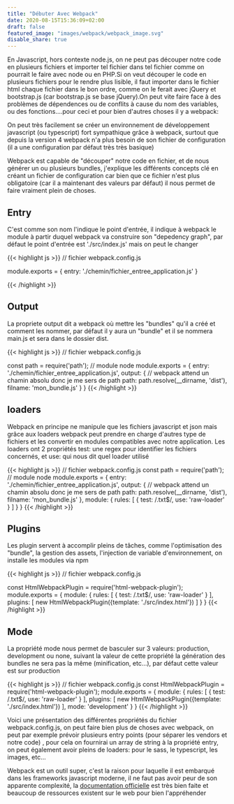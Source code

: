 ```yaml
---
title: "Débuter Avec Webpack"
date: 2020-08-15T15:36:09+02:00
draft: false
featured_image: "images/webpack/webpack_image.svg"
disable_share: true
---
```


En Javascript, hors contexte node.js, on ne peut pas découper notre code en plusieurs fichiers et importer tel fichier dans tel fichier comme on pourrait le faire avec node ou en PHP.Si on veut découper le code en plusieurs fichiers pour le rendre plus lisible, il faut importer dans le fichier html  chaque fichier dans le bon ordre, comme on le ferait avec jQuery et bootstrap.js (car bootstrap.js se base jQuery).On peut vite faire face à des problèmes de dépendences ou de conflits à cause du nom des variables, ou des fonctions....pour ceci et pour bien d'autres choses il y a webpack:

On peut très facilement se créer un environnement de développement javascript (ou typescript) fort sympathique grâce à webpack, surtout que depuis la version 4 webpack n'a plus besoin de son fichier de configuration (il a une configuration par défaut très très basique)

Webpack est capable de "découper" notre code en fichier, et de nous générer un ou plusieurs bundles, j'explique les différents concepts clé en créant un fichier de configuration car bien que ce fichier n'est plus obligatoire (car il a maintenant des valeurs par défaut) il nous permet de faire vraiment plein de choses.



## Entry

C'est comme son nom l'indique le point d'entrée, il indique à webpack le module à partir duquel webpack va construire son "depedency graph", par défaut le point d'entrée est './src/index.js' mais on peut le changer

{{< highlight js >}}
// fichier webpack.config.js

module.exports = {
    entry: './chemin/fichier_entree_application.js'
}

{{< /highlight >}}

## Output

La propriete output dit a webpack où mettre les "bundles" qu'il a créé et comment les nommer, par défaut il y aura un "bundle" et il se nommera main.js et sera dans le dossier dist.

{{< highlight js >}}
// fichier webpack.config.js

const path = require('path'); // module node
module.exports = {
    entry: './chemin/fichier_entree_application.js',
    output: {
        // webpack attend un chamin absolu donc je me sers de path
        path: path.resolve(__dirname, 'dist'),
        filname: 'mon_bundle.js'
    }
}
{{< /highlight >}}

## loaders

Webpack en principe ne manipule que les fichiers javascript et json mais grâce aux loaders webpack peut prendre en charge d'autres type de fichiers et les convertir en modules compatibles avec notre application.
Les loaders ont 2 propriétés test: une regex pour identifier les fichiers concernés, et use: qui nous dit quel loader utilisé

{{< highlight js >}}
// fichier webpack.config.js
const path = require('path'); // module node
module.exports = {
    entry: './chemin/fichier_entree_application.js',
    output: {
        // webpack attend un chamin absolu donc je me sers de path
        path: path.resolve(__dirname, 'dist'),
        filname: 'mon_bundle.js'
    },
    module: {
        rules: [
            {
                test: /\.txt$/,
                use: 'raw-loader'
            }
        ]
    }
}
{{< /highlight >}}

## Plugins

Les plugin servent à accomplir pleins de tâches, comme l'optimisation des "bundle", la gestion des assets, l'injection de variable d'environnement, on installe les modules via npm
 
{{< highlight js >}}
// fichier webpack.config.js

const HtmlWebpackPlugin = require('html-webpack-plugin');
module.exports = {
    module: {
        rules: [
            {
                test: /\.txt$/,
                use: 'raw-loader'
            }
        ],
        plugins: [
            new HtmlWebpackPlugin({template: './src/index.html'})
        ]
    }
}
{{< /highlight >}}

## Mode 

La propriété mode nous permet de basculer sur 3 valeurs: production, development ou none, suivant la valeur de cette propriété la génération des bundles ne sera pas la même (minification, etc...), par défaut cette valeur est sur production

{{< highlight js >}}
// fichier webpack.config.js
const HtmlWebpackPlugin = require('html-webpack-plugin');
module.exports = {
    module: {
        rules: [
            {
                test: /\.txt$/,
                use: 'raw-loader'
            }
        ],
        plugins: [
            new HtmlWebpackPlugin({template: './src/index.html'})
        ],
        mode: 'development'
    }
}
{{< /highlight >}}

Voici une présentation des différentes propriétés du fichier webpack.config.js, on peut faire bien plus de choses avec webpack, on peut par exemple prévoir plusieurs entry points (pour séparer les vendors et notre code) , pour cela on fournirai un array de string à la propriété entry, on peut également avoir pleins de loaders: pour le sass, le typescript, les images, etc...

Webpack est un outil super, c'est la raison pour laquelle il est embarqué dans les frameworks javascript moderne, il ne faut pas avoir peur de son apparente complexité, la [documentation officielle](https://webpack.js.org/) est très bien faite et beaucoup de ressources existent sur le web pour bien l'appréhender

